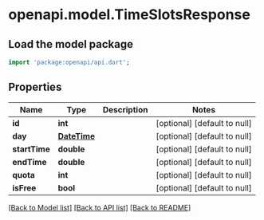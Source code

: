 # openapi.model.TimeSlotsResponse

## Load the model package
```dart
import 'package:openapi/api.dart';
```

## Properties
Name | Type | Description | Notes
------------ | ------------- | ------------- | -------------
**id** | **int** |  | [optional] [default to null]
**day** | [**DateTime**](DateTime.md) |  | [optional] [default to null]
**startTime** | **double** |  | [optional] [default to null]
**endTime** | **double** |  | [optional] [default to null]
**quota** | **int** |  | [optional] [default to null]
**isFree** | **bool** |  | [optional] [default to null]

[[Back to Model list]](../README.md#documentation-for-models) [[Back to API list]](../README.md#documentation-for-api-endpoints) [[Back to README]](../README.md)


